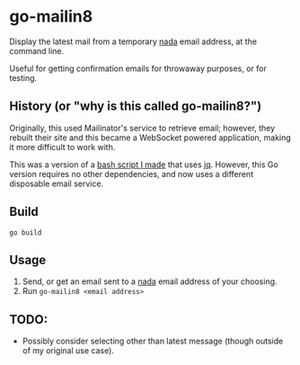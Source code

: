 # go-mailin8

Display the latest mail from a temporary [nada](https://getnada.com)
email address, at the command line.

Useful for getting confirmation emails for throwaway purposes, or for
testing.

## History (or "why is this called go-mailin8?")

Originally, this used Mailinator's service to retrieve email; however,
they rebuilt their site and this became a WebSocket powered application,
making it more difficult to work with.

This was a version of a [bash script I
made](https://gist.github.com/StevenMaude/914e9187c09027866fe88958798acb7e)
that uses [jq](https://stedolan.github.io/jq/). However, this Go version
requires no other dependencies, and now uses a different disposable
email service.

## Build

`go build`

## Usage

1. Send, or get an email sent to a [nada](https://getnada.com) email
   address of your choosing.
2. Run `go-mailin8 <email address>`

## TODO:

* Possibly consider selecting other than latest message (though outside
  of my original use case).
